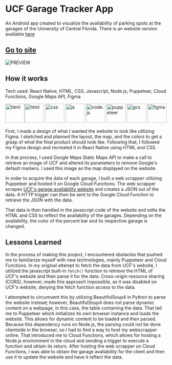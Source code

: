 # __UCF Garage Tracker App__
An Android app created to visualize the availability of parking spots at the garages of the University of Central Florida. There is an website version available [here](https://github.com/thomastrivino/UCF-Garage-Tracker-Website)  
## [Go to site](https://thomastrivino.github.io/UCF-Garage-Tracker-Website/)  

![PREVIEW](https://raw.githubusercontent.com/thomastrivino/UCF-Garage-Availability-Map-Visualizer/master/ucfGarageMap%20(1).gif)

## How it works
Tech used: React Native, HTML, CSS, Javascript, Node.js, Puppeteer, Cloud Functions,  Google Maps API, Figma  

<img src="https://user-images.githubusercontent.com/25181517/183897015-94a058a6-b86e-4e42-a37f-bf92061753e5.png" alt="html" width="60"/><img src="https://user-images.githubusercontent.com/25181517/192158954-f88b5814-d510-4564-b285-dff7d6400dad.png" alt="html" width="60"/>
<img src="https://user-images.githubusercontent.com/25181517/183898674-75a4a1b1-f960-4ea9-abcb-637170a00a75.png" alt="css" width="60"/>
<img src="https://user-images.githubusercontent.com/25181517/117447155-6a868a00-af3d-11eb-9cfe-245df15c9f3f.png" alt="js" width="60"/>
<img src="https://user-images.githubusercontent.com/25181517/183568594-85e280a7-0d7e-4d1a-9028-c8c2209e073c.png" alt="node.js" width="60"/>
<img src="https://github.com/marwin1991/profile-technology-icons/assets/136815194/ab742751-b55b-43d7-8f49-9a67e293f67c" alt="puppeteer" width="60"/>
<img src="https://user-images.githubusercontent.com/25181517/183911547-990692bc-8411-4878-99a0-43506cdb69cf.png" alt="gcs" width="60"/>
<img src="https://user-images.githubusercontent.com/25181517/189715289-df3ee512-6eca-463f-a0f4-c10d94a06b2f.png" alt="figma" width="60"/>

First, I made a design of what I wanted the website to look like utilizing Figma. I sketched and planned the layout, the map, and the colors to get a grasp of what the final product should look like. Following that, I followed my Figma design and recreated it in React Native using HTML and CSS.  

In that process, I used Google Maps Static Maps API to make a call to retrieve an image of UCF and altered its parameters to remove Google's default markers. I used this image as the map displayed on the website.  

In order to acquire the data of each garage, I built a web scrapper utilizing Puppeteer and hosted it on Google Cloud Functions. The web scrapper scrapes [UCF's garage availability website](https://parking.ucf.edu/resources/garage-availability/) and creates a JSON out of the data. A HTTP trigger can then be sent to the Google Cloud Function to retrieve the JSON with the data.  

That data is then handled in the javascript code of the website and edits the HTML and CSS to reflect the availability of the garages. Depending on the availability, the color of the percent bar and its respective garage is changed.  

## Lessons Learned
In the process of making this project, I encountered obstacles that pushed me to familiarize myself with new technologies, mainly Puppeteer and Cloud Functions. In my original attempt to fetch the data from UCF's website, I utilized the javascript built-in ```fetch()``` function to retrieve the HTML of UCF's website and then parse it for the data. Cross-origin resource sharing (CORS), however, made this approach impossible, as it was disabled on UCF's website, denying the fetch function access to the data.  

I attempted to circumvent this by utilizing BeautifulSoup4 in Python to parse the website instead; however, BeautifulSoup4 does not parse dynamic content on a webpage, in this case, the table containing the data. That led me to Puppeteer which initializes its own browser instance and loads the website. This allows for dynamic content to be loaded and then parsed. Because this dependency runs on Node.js, the parsing could not be done clientside in the browser, so I had to find a way to host my webscrapper online. That introduced me to Cloud Functions, which allows for hosting a Node.js environment in the cloud and sending a trigger to execute a function and obtain its return. After hosting the web scrapper on Cloud Functions, I was able to obtain the garage availability for the client and then use it to update the website and have it reflect the data.
